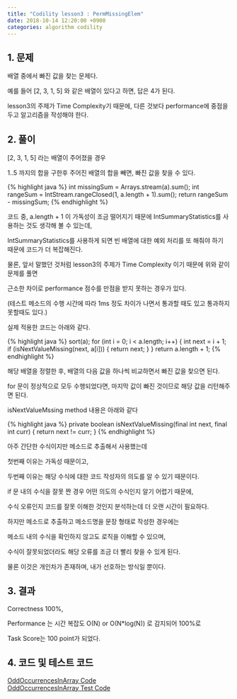 ```yaml
---
title: "Codility lesson3 : PermMissingElem"
date: 2018-10-14 12:20:00 +0900
categories: algorithm codility
---
```


## 1. 문제

배열 중에서 빠진 값을 찾는 문제다. 

예를 들어 [2, 3, 1, 5] 와 같은 배열이 있다고 하면, 답은 4가 된다.

lesson3의 주제가 Time Complexity기 때문에, 다른 것보다 performance에 중점을 두고 알고리즘을 작성해야 한다.


## 2. 풀이

[2, 3, 1, 5] 라는 배열이 주어졌을 경우

1..5 까지의 합을 구한후 주어진 배열의 합을 빼면, 빠진 값을 찾을 수 있다.

{% highlight java %}
    int missingSum = Arrays.stream(a).sum();
    int rangeSum = IntStream.rangeClosed(1, a.length + 1).sum();
    return rangeSum - missingSum;
{% endhighlight %}

코드 중, a.length + 1 이 가독성이 조금 떨어지기 때문에 IntSummaryStatistics를 사용하는 것도 생각해 볼 수 있는데,

IntSummaryStatistics를 사용하게 되면 빈 배열에 대한 예외 처리를 또 해줘야 하기 때문에 코드가 더 복잡해진다.

물론, 앞서 말했던 것처럼 lesson3의 주제가 Time Complexity 이기 때문에 위와 같이 문제를 풀면

근소한 차이로 performance 점수를 만점을 받지 못하는 경우가 있다. 

(테스트 메소드의 수행 시간에 따라 1ms 정도 차이가 나면서 통과할 때도 있고 통과하지 못할때도 있다.)  


실제 적용한 코드는 아래와 같다.

{% highlight java %}
    sort(a);
    for (int i = 0; i < a.length; i++) {
        int next = i + 1;
        if (isNextValueMissing(next, a[i])) {
            return next;
        }
    }
    return a.length + 1;
{% endhighlight %}

해당 배열을 정렬한 후, 배열의 다음 값을 하나씩 비교하면서 빠진 값을 찾으면 된다.  

for 문이 정상적으로 모두 수행되었다면, 마지막 값이 빠진 것이므로 해당 값을 리턴해주면 된다.


isNextValueMssing method 내용은 아래와 같다

{% highlight java %}
    private boolean isNextValueMissing(final int next, final int curr) {
        return next != curr;
    }
{% endhighlight %}

아주 간단한 수식이지만 메소드로 추출해서 사용했는데
 
첫번째 이유는 가독성 때문이고,

두번째 이유는 해당 수식에 대한 코드 작성자의 의도를 알 수 있기 때문이다.

if 문 내의 수식을 잘못 짠 경우 어떤 의도의 수식인지 알기 어렵기 때문에,
 
수식 오류인지 코드를 잘못 이해한 것인지 분석하는데 더 오랜 시간이 필요하다. 

하지만 메소드로 추출하고 메소드명을 문장 형태로 작성한 경우에는 

메소드 내의 수식을 확인하지 않고도 로직을 이해할 수 있으며,

수식이 잘못되었더라도 해당 오류를 조금 더 빨리 찾을 수 있게 된다.

물론 이것은 개인차가 존재하며, 내가 선호하는 방식일 뿐이다.
 

## 3. 결과
Correctness 100%,

Performance 는 시간 복잡도 O(N) or O(N*log(N)) 로 감지되어 100%로

Task Score는 100 point가 되었다.


## 4. 코드 및 테스트 코드
<div markdown="0">
    <a href="https://github.com/parksolo/algoStudy/blob/master/src/main/codility/lesson/lesson3/PermMissingElem.java"
       class="btn btn-success" 
       target="_blank">
       OddOccurrencesInArray Code
    </a>
</div>   
<div markdown="0">
    <a href="https://github.com/parksolo/algoStudy/blob/master/src/test/codility/lesson/lesson3/PermMissingElemTest.java"
       class="btn btn-warning" 
       target="_blank">
       OddOccurrencesInArray Test Code
    </a>
</div>

